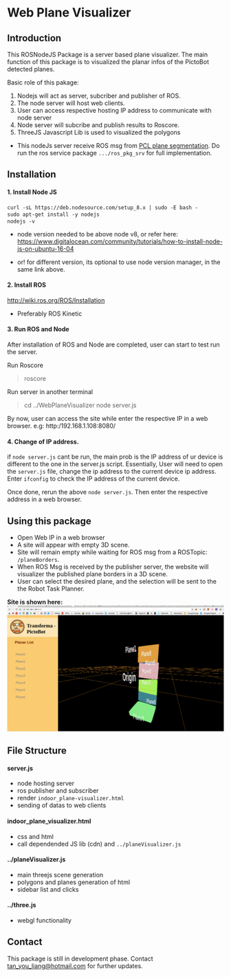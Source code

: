 # Web Plane Visualizer

## Introduction

This ROSNodeJS Package is a server based plane visualizer. The main function of this package is to visualized the planar infos of the PictoBot detected planes. 

Basic role of this pakage:
1. Nodejs will act as server, subcriber and publisher of ROS. 
2. The node server will host web clients.
3. User can access respective hosting IP address to communicate with node server
4. Node server will subcribe and publish results to Roscore.
5. ThreeJS Javascript Lib is used to visualized the polygons

* This nodeJs server receive ROS msg from [PCL plane segmentation](https://github.com/tanyouliang95/pcl_indoorPlaneSegmentation). Do run the ros service package `.../ros_pkg_srv` for full implementation.


## Installation

#### 1. Install Node JS

```
curl -sL https://deb.nodesource.com/setup_8.x | sudo -E bash -
sudo apt-get install -y nodejs
nodejs -v
```

* node version needed to be above node v8, or refer here:
 https://www.digitalocean.com/community/tutorials/how-to-install-node-js-on-ubuntu-16-04

* or! for different version, its optional to use node version manager, in the same link above.

#### 2. Install ROS

http://wiki.ros.org/ROS/Installation

* Preferably ROS Kinetic


#### 3. Run ROS and Node

After installation of ROS and Node are completed, user can start to test run the server.

Run Roscore
> roscore

Run server in another terminal
> cd ../WebPlaneVisualizer
> node server.js

By now, user can access the site while enter the respective IP in a web browser. e.g: http:/192.168.1.108:8080/


#### 4. Change of IP address.

if `node server.js` cant be run, the main prob is the IP address of ur device is different to the one in the server.js script. Essentially, User will need to open the `server.js` file, change the ip address to the current device ip address. Enter `ifconfig` to check the IP address of the current device. 

Once done, rerun the above `node server.js`. Then enter the respective address in a web browser.



## Using this package

- Open Web IP in a web browser
- A site will appear with empty 3D scene. 
- Site will remain empty while waiting for ROS msg from a ROSTopic: `/planeBorders`. 
- When ROS Msg is received by the publisher server, the website will visualizer the published plane borders in a 3D scene. 
- User can select the desired plane, and the selection will be sent to the the Robot Task Planner.

**Site is shown here:** ![figure_path_plan](media/pictoWebVisualizer.png)


## File Structure

#### server.js
- node hosting server
- ros publisher and subscriber
- render `indoor_plane-visualizer.html`
- sending of datas to web clients

#### indoor_plane_visualizer.html
- css and html
- call dependended JS lib (cdn) and `../planeVisualizer.js`

#### ../planeVisualizer.js
- main threejs scene generation
- polygons and planes generation of html
- sidebar list and clicks

#### ../three.js
- webgl functionality

## Contact

This package is still in development phase. Contact tan_you_liang@hotmail.com for further updates.
